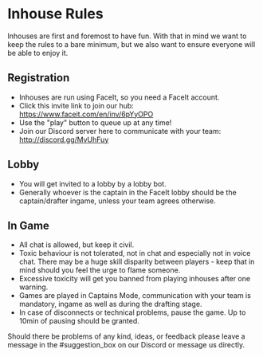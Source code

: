 # Inhouse Rules

Inhouses are first and foremost to have fun. With that in mind we want to keep the rules to a bare minimum, but we also want to ensure everyone will be able to enjoy it.

## Registration
* Inhouses are run using FaceIt, so you need a FaceIt account.
* Click this invite link to join our hub: https://www.faceit.com/en/inv/6pYyOPO
* Use the "play" button to queue up at any time!
* Join our Discord server here to communicate with your team: http://discord.gg/MvUhFuy

## Lobby
* You will get invited to a lobby by a lobby bot.
* Generally whoever is the captain in the FaceIt lobby should be the captain/drafter ingame, unless your team agrees otherwise.

## In Game
* All chat is allowed, but keep it civil.
* Toxic behaviour is not tolerated, not in chat and especially not in voice chat. There may be a huge skill disparity between players - keep that in mind should you feel the urge to flame someone.
* Excessive toxicity will get you banned from playing inhouses after one warning.
* Games are played in Captains Mode, communication with your team is mandatory, ingame as well as during the drafting stage.
* In case of disconnects or technical problems, pause the game. Up to 10min of pausing should be granted.

Should there be problems of any kind, ideas, or feedback please leave a message in the #suggestion_box on our Discord or message us directly.
